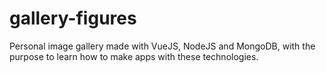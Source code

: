 # gallery-figures

Personal image gallery made with VueJS, NodeJS and MongoDB, with the purpose to learn how to make apps with these technologies.
